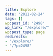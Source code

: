 ```yaml
---
title: Explore
date: '2011-02-24'
tags: []
wp:post_id: '2498'
wp_link: "/explore/"
wp:post_type: page
redirects:
- "/explore/"
- "/?p=2498"
---
```


